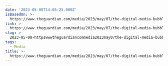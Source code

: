 ```yaml
---
date: '2023-05-08T14:05:25.000Z'
isBasedOn: >-
  https://www.theguardian.com/media/2023/may/07/the-digital-media-bubble-has-burst-where-does-the-industry-go-from-here
link: >-
  https://www.theguardian.com/media/2023/may/07/the-digital-media-bubble-has-burst-where-does-the-industry-go-from-here
slug: >-
  2023-05-08-httpswwwtheguardiancommedia2023may07the-digital-media-bubble-has-burst-where-does-the-industry-go-from-here
tags:
  - Media
title: >-
  https://www.theguardian.com/media/2023/may/07/the-digital-media-bubble-has-burst-where-does-the-industry-go-from-here
---
```


